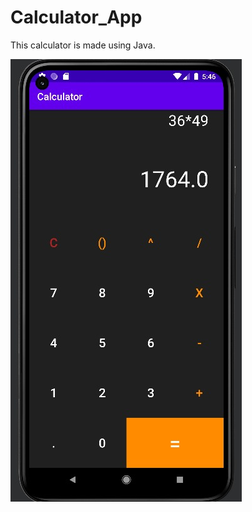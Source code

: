 # Calculator_App
This calculator is made using Java. 

![](https://github.com/Astha369/Calculator_App/blob/main/WhatsApp%20Image%202022-07-20%20at%205.46.38%20PM.jpeg)
